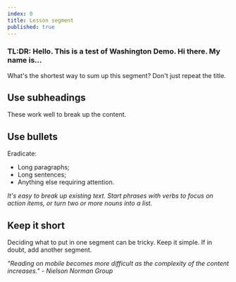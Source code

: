 ```yaml
---
index: 0
title: Lesson segment
published: true
---
```


### TL:DR: Hello. This is a test of Washington Demo. Hi there. My name is...

What's the shortest way to sum up this segment? Don't just repeat the title. 

## Use subheadings

These work well to break up the content. 

## Use bullets

Eradicate: 
* Long paragraphs;
* Long sentences; 
* Anything else requiring attention. 

*It's easy to break up existing text. Start phrases with verbs to focus on action items, or turn two or more nouns into a list.*

## Keep it short

Deciding what to put in one segment can be tricky. Keep it simple. If in doubt, add another segment. 

*"Reading on mobile becomes more difficult as the complexity of the content increases." - Nielson Norman Group*
